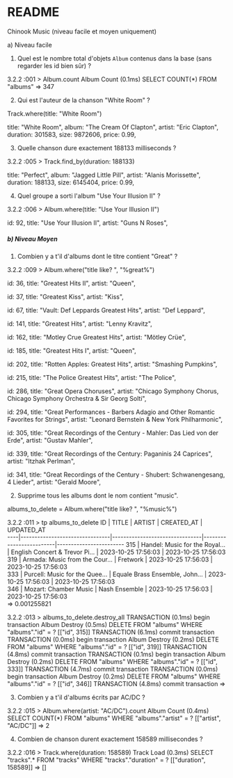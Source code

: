 # README

Chinook Music (niveau facile et moyen uniquement)

a) Niveau facile

1. Quel est le nombre total d'objets `Album` contenus dans la base (sans regarder les id bien sûr) ?

3.2.2 :001 > Album.count
  Album Count (0.1ms)  SELECT COUNT(*) FROM "albums"
 => 347 

2. Qui est l'auteur de la chanson "White Room" ?

Track.where(title: "White Room")

  title: "White Room",
  album: "The Cream Of Clapton",
  artist: "Eric Clapton",
  duration: 301583,
  size: 9872606,
  price: 0.99,
 

3. Quelle chanson dure exactement 188133 milliseconds ?

3.2.2 :005 > Track.find_by(duration: 188133)

 title: "Perfect",
 album: "Jagged Little Pill",
 artist: "Alanis Morissette",
 duration: 188133,
 size: 6145404,
 price: 0.99,

4. Quel groupe a sorti l'album "Use Your Illusion II" ?

3.2.2 :006 > Album.where(title: "Use Your Illusion II")

  id: 92,
  title: "Use Your Illusion II",
  artist: "Guns N Roses",

##### b) Niveau Moyen


1. Combien y a t'il d'albums dont le titre contient "Great" ?

3.2.2 :009 > Album.where("title like? ", "%great%")
  
  id: 36,
  title: "Greatest Hits II",
  artist: "Queen",
  
  id: 37,
  title: "Greatest Kiss",
  artist: "Kiss",
  
  id: 67,
  title: "Vault: Def Leppards Greatest Hits",
  artist: "Def Leppard",
  
  id: 141,
  title: "Greatest Hits",
  artist: "Lenny Kravitz",
  
  id: 162,
  title: "Motley Crue Greatest Hits",
  artist: "Mötley Crüe",
  
  id: 185,
  title: "Greatest Hits I",
  artist: "Queen",
  
  id: 202,
  title: "Rotten Apples: Greatest Hits",
  artist: "Smashing Pumpkins",
  
  id: 215,
  title: "The Police Greatest Hits",
  artist: "The Police",
  
  id: 286,
  title: "Great Opera Choruses",
  artist: "Chicago Symphony Chorus, Chicago Symphony Orchestra & Sir Georg Solti",
  
  id: 294,
  title: "Great Performances - Barbers Adagio and Other Romantic Favorites for Strings",
  artist: "Leonard Bernstein & New York Philharmonic",
 
  id: 305,
  title: "Great Recordings of the Century - Mahler: Das Lied von der Erde",
  artist: "Gustav Mahler",
 
  id: 339,
  title: "Great Recordings of the Century: Paganinis 24 Caprices",
  artist: "Itzhak Perlman",
  
  id: 341,
  title: "Great Recordings of the Century - Shubert: Schwanengesang, 4 Lieder",
  artist: "Gerald Moore",

2. Supprime tous les albums dont le nom contient "music".

albums_to_delete = Album.where("title like? ", "%music%")

3.2.2 :011 > tp albums_to_delete
ID  | TITLE                          | ARTIST                         | CREATED_AT              | UPDATED_AT             
----|--------------------------------|--------------------------------|-------------------------|------------------------
315 | Handel: Music for the Royal... | English Concert & Trevor Pi... | 2023-10-25 17:56:03     | 2023-10-25 17:56:03    
319 | Armada: Music from the Cour... | Fretwork                       | 2023-10-25 17:56:03     | 2023-10-25 17:56:03    
333 | Purcell: Music for the Quee... | Equale Brass Ensemble, John... | 2023-10-25 17:56:03     | 2023-10-25 17:56:03    
346 | Mozart: Chamber Music          | Nash Ensemble                  | 2023-10-25 17:56:03     | 2023-10-25 17:56:03    
 => 0.001255821 
 
3.2.2 :013 > albums_to_delete.destroy_all
  TRANSACTION (0.1ms)  begin transaction
  Album Destroy (0.5ms)  DELETE FROM "albums" WHERE "albums"."id" = ?  [["id", 315]]
  TRANSACTION (6.1ms)  commit transaction
  TRANSACTION (0.0ms)  begin transaction
  Album Destroy (0.2ms)  DELETE FROM "albums" WHERE "albums"."id" = ?  [["id", 319]]
  TRANSACTION (4.8ms)  commit transaction
  TRANSACTION (0.1ms)  begin transaction
  Album Destroy (0.2ms)  DELETE FROM "albums" WHERE "albums"."id" = ?  [["id", 333]]
  TRANSACTION (4.7ms)  commit transaction
  TRANSACTION (0.0ms)  begin transaction
  Album Destroy (0.2ms)  DELETE FROM "albums" WHERE "albums"."id" = ?  [["id", 346]]
  TRANSACTION (4.8ms)  commit transaction
 =>

3. Combien y a t'il d'albums écrits par AC/DC ?

3.2.2 :015 > Album.where(artist: "AC/DC").count
  Album Count (0.4ms)  SELECT COUNT(*) FROM "albums" WHERE "albums"."artist" = ?  [["artist", "AC/DC"]]
 => 2 

4. Combien de chanson durent exactement 158589 millisecondes ?

3.2.2 :016 > Track.where(duration: 158589)
  Track Load (0.3ms)  SELECT "tracks".* FROM "tracks" WHERE "tracks"."duration" = ?  [["duration", 158589]]
 => [] 
